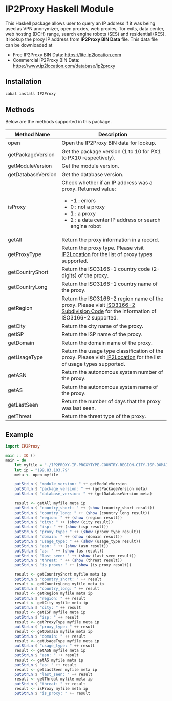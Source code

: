 # IP2Proxy Haskell Module

This Haskell package allows user to query an IP address if it was being used as VPN anonymizer, open proxies, web proxies, Tor exits, data center, web hosting (DCH) range, search engine robots (SES) and residential (RES). It lookup the proxy IP address from **IP2Proxy BIN Data** file. This data file can be downloaded at

* Free IP2Proxy BIN Data: https://lite.ip2location.com
* Commercial IP2Proxy BIN Data: https://www.ip2location.com/database/ip2proxy


## Installation

```bash
cabal install IP2Proxy
```

## Methods
Below are the methods supported in this package.

|Method Name|Description|
|---|---|
|open|Open the IP2Proxy BIN data for lookup.|
|getPackageVersion|Get the package version (1 to 10 for PX1 to PX10 respectively).|
|getModuleVersion|Get the module version.|
|getDatabaseVersion|Get the database version.|
|isProxy|Check whether if an IP address was a proxy. Returned value:<ul><li>-1 : errors</li><li>0 : not a proxy</li><li>1 : a proxy</li><li>2 : a data center IP address or search engine robot</li></ul>|
|getAll|Return the proxy information in a record.|
|getProxyType|Return the proxy type. Please visit <a href="https://www.ip2location.com/database/px10-ip-proxytype-country-region-city-isp-domain-usagetype-asn-lastseen-threat-residential" target="_blank">IP2Location</a> for the list of proxy types supported.|
|getCountryShort|Return the ISO3166-1 country code (2-digits) of the proxy.|
|getCountryLong|Return the ISO3166-1 country name of the proxy.|
|getRegion|Return the ISO3166-2 region name of the proxy. Please visit <a href="https://www.ip2location.com/free/iso3166-2" target="_blank">ISO3166-2 Subdivision Code</a> for the information of ISO3166-2 supported.|
|getCity|Return the city name of the proxy.|
|getISP|Return the ISP name of the proxy.|
|getDomain|Return the domain name of the proxy.|
|getUsageType|Return the usage type classification of the proxy. Please visit <a href="https://www.ip2location.com/database/px10-ip-proxytype-country-region-city-isp-domain-usagetype-asn-lastseen-threat-residential" target="_blank">IP2Location</a> for the list of usage types supported.|
|getASN|Return the autonomous system number of the proxy.|
|getAS|Return the autonomous system name of the proxy.|
|getLastSeen|Return the number of days that the proxy was last seen.|
|getThreat|Return the threat type of the proxy.|

## Example

```haskell
import IP2Proxy

main :: IO ()
main = do
    let myfile = "./IP2PROXY-IP-PROXYTYPE-COUNTRY-REGION-CITY-ISP-DOMAIN-USAGETYPE-ASN-LASTSEEN-THREAT-RESIDENTIAL.BIN"
    let ip = "199.83.103.79"
    meta <- open myfile
    
    putStrLn $ "module_version: " ++ getModuleVersion
    putStrLn $ "package_version: " ++ (getPackageVersion meta)
    putStrLn $ "database_version: " ++ (getDatabaseVersion meta)
    
    result <- getAll myfile meta ip
    putStrLn $ "country_short: " ++ (show (country_short result))
    putStrLn $ "country_long: " ++ (show (country_long result))
    putStrLn $ "region: " ++ (show (region result))
    putStrLn $ "city: " ++ (show (city result))
    putStrLn $ "isp: " ++ (show (isp result))
    putStrLn $ "proxy_type: " ++ (show (proxy_type result))
    putStrLn $ "domain: " ++ (show (domain result))
    putStrLn $ "usage_type: " ++ (show (usage_type result))
    putStrLn $ "asn: " ++ (show (asn result))
    putStrLn $ "as: " ++ (show (as result))
    putStrLn $ "last_seen: " ++ (show (last_seen result))
    putStrLn $ "threat: " ++ (show (threat result))
    putStrLn $ "is_proxy: " ++ (show (is_proxy result))

    result <- getCountryShort myfile meta ip
    putStrLn $ "country_short: " ++ result
    result <- getCountryLong myfile meta ip
    putStrLn $ "country_long: " ++ result
    result <- getRegion myfile meta ip
    putStrLn $ "region: " ++ result
    result <- getCity myfile meta ip
    putStrLn $ "city: " ++ result
    result <- getISP myfile meta ip
    putStrLn $ "isp: " ++ result
    result <- getProxyType myfile meta ip
    putStrLn $ "proxy_type: " ++ result
    result <- getDomain myfile meta ip
    putStrLn $ "domain: " ++ result
    result <- getUsageType myfile meta ip
    putStrLn $ "usage_type: " ++ result
    result <- getASN myfile meta ip
    putStrLn $ "asn: " ++ result
    result <- getAS myfile meta ip
    putStrLn $ "as: " ++ result
    result <- getLastSeen myfile meta ip
    putStrLn $ "last_seen: " ++ result
    result <- getThreat myfile meta ip
    putStrLn $ "threat: " ++ result
    result <- isProxy myfile meta ip
    putStrLn $ "is_proxy: " ++ result
```
